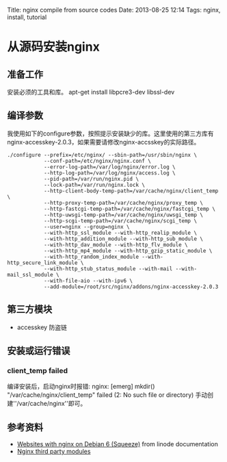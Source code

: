 Title: nginx compile from source codes
Date: 2013-08-25 12:14
Tags: nginx, install, tutorial

# 从源码安装nginx

## 准备工作

安装必须的工具和库。
    apt-get install libpcre3-dev libssl-dev
## 编译参数

我使用如下的configure参数，按照提示安装缺少的库。这里使用的第三方库有nginx-accesskey-2.0.3，如果需要请修改nginx-accsskey的实际路径。

	
	./configure --prefix=/etc/nginx/ --sbin-path=/usr/sbin/nginx \
	            --conf-path=/etc/nginx/nginx.conf \
	            --error-log-path=/var/log/nginx/error.log \
	            --http-log-path=/var/log/nginx/access.log \
	            --pid-path=/var/run/nginx.pid \
	            --lock-path=/var/run/nginx.lock \ 
	            --http-client-body-temp-path=/var/cache/nginx/client_temp \
	            --http-proxy-temp-path=/var/cache/nginx/proxy_temp \
	            --http-fastcgi-temp-path=/var/cache/nginx/fastcgi_temp \
	            --http-uwsgi-temp-path=/var/cache/nginx/uwsgi_temp \
	            --http-scgi-temp-path=/var/cache/nginx/scgi_temp \
	            --user=nginx --group=nginx \
	            --with-http_ssl_module --with-http_realip_module \
	            --with-http_addition_module --with-http_sub_module \
	            --with-http_dav_module --with-http_flv_module \
	            --with-http_mp4_module --with-http_gzip_static_module \
	            --with-http_random_index_module --with-http_secure_link_module \
	            --with-http_stub_status_module --with-mail --with-mail_ssl_module \
	            --with-file-aio --with-ipv6 \
	            --add-module=/root/src/nginx/addons/nginx-accesskey-2.0.3

## 第三方模块

*  accesskey 防盗链
## 安装或运行错误

### client_temp failed
编译安装后，启动nginx时报错:
    nginx: [emerg] mkdir() "/var/cache/nginx/client_temp" failed (2: No such file or directory)
手动创建''/var/cache/nginx''即可。

## 参考资料

*  [Websites with nginx on Debian 6 (Squeeze)](http://library.linode.com/web-servers/nginx/installation/debian-6-squeeze) from linode documentation
*  [Nginx third party modules](http://wiki.nginx.org/Nginx3rdPartyModules)

